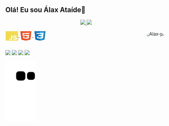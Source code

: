 ## Olá! Eu sou Álax Ataíde👋

<div align="center">
  <a href="https://github.com/AlaxAtaide">
 <img height="180em" src="https://github-readme-stats.vercel.app/api?username=AlaxAtaide&show_icons=true&theme=dracula&include_all_commits=true&count_private=true"/>
  <img height="180em" src="https://github-readme-stats.vercel.app/api/top-langs/?username=AlaxAtaide&layout=compact&langs_count=7&theme=dark"/>
</div>
<div style="display: inline_block"><br>
  <img align="center" alt="Alax-Js" height="30" width="40" src="https://raw.githubusercontent.com/devicons/devicon/master/icons/javascript/javascript-plain.svg">
  <img align="center" alt="Alax-HTML" height="30" width="40" src="https://raw.githubusercontent.com/devicons/devicon/master/icons/html5/html5-original.svg">
  <img align="center" alt="Alax-CSS" height="30" width="40" src="https://raw.githubusercontent.com/devicons/devicon/master/icons/css3/css3-original.svg">
  <img align="right" alt="Alax-pic" height="150" style="border-radius:50px;" 
  <img align="right" alt="Alax-gif" src="https://cdn.discordapp.com/attachments/930982442863587331/975441466149183488/Webp.net-gifmaker.gif?width=676&height=676">
</div>
  
  ##
 
<div> 
  <a href="https://www.instagram.com/Deforcehh/" target="_blank"><img src="https://img.shields.io/badge/-Instagram-%23E4405F?style=for-the-badge&logo=instagram&logoColor=white" target="_blank"></a>
  <a href = "mailto:alaxasb@gmail.com"><img src="https://img.shields.io/badge/-Gmail-%23333?style=for-the-badge&logo=gmail&logoColor=white" target="_blank"></a>
  <a href="https://www.linkedin.com/in/alaxataide/" target="_blank"><img src="https://img.shields.io/badge/-LinkedIn-%230077B5?style=for-the-badge&logo=linkedin&logoColor=white" target="_blank"></a> 
  <a href="https://www.behance.net/lax2" target="_blank"><img src="https://img.shields.io/badge/-Behance-blue?style=for-the-badge&logo=behance&logoColor=white" target="_blank"></a>
  
  ![Snake animation](https://github.com/AlaxAtaide/AlaxAtaide/blob/output/github-contribution-grid-snake.svg)
  
</div
